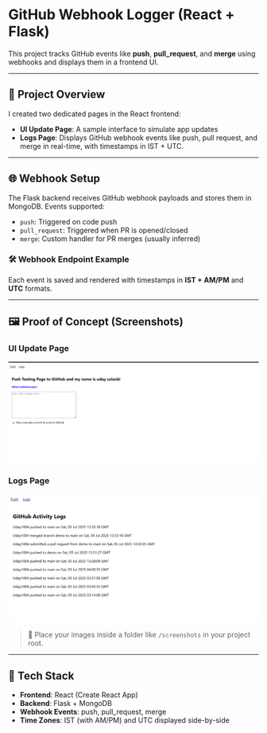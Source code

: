 # GitHub Webhook Logger (React + Flask)

This project tracks GitHub events like **push**, **pull_request**, and **merge** using webhooks and displays them in a frontend UI.

---

## 🔧 Project Overview

I created two dedicated pages in the React frontend:

- **UI Update Page**: A sample interface to simulate app updates
- **Logs Page**: Displays GitHub webhook events like push, pull request, and merge in real-time, with timestamps in IST + UTC.

---

## 🌐 Webhook Setup

The Flask backend receives GitHub webhook payloads and stores them in MongoDB. Events supported:

- `push`: Triggered on code push
- `pull_request`: Triggered when PR is opened/closed
- `merge`: Custom handler for PR merges (usually inferred)

### 🛠️ Webhook Endpoint Example

Each event is saved and rendered with timestamps in **IST + AM/PM** and **UTC** formats.

---

## 🖼️ Proof of Concept (Screenshots)

### UI Update Page

![UI Update Screenshot](src/ScreenShot/image2.png)

### Logs Page

![Logs Screenshot](src/ScreenShot/image1.png)

> 📁 Place your images inside a folder like `/screenshots` in your project root.

---

## 🚀 Tech Stack

- **Frontend**: React (Create React App)
- **Backend**: Flask + MongoDB
- **Webhook Events**: push, pull_request, merge
- **Time Zones**: IST (with AM/PM) and UTC displayed side-by-side

